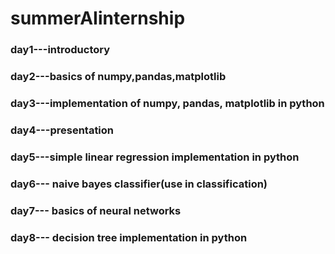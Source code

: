 # summerAIinternship
### day1---introductory
### day2---basics of numpy,pandas,matplotlib
### day3---implementation of numpy, pandas, matplotlib in python
### day4---presentation 
### day5---simple linear regression implementation in python
### day6--- naive bayes classifier(use in classification)
### day7--- basics of neural networks
### day8--- decision tree implementation in python
